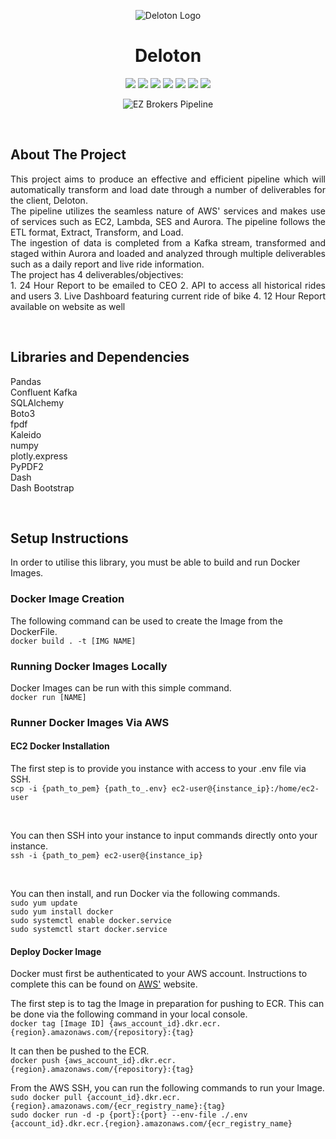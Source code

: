 <p align="center">
<img src= "https://user-images.githubusercontent.com/78930833/195614941-313554aa-24a8-4192-8706-3e64a45aec80.png" alt = "Deloton Logo">
</p>

<h1 align = "center"><b>Deloton</b></h1>

<p align="center">
<img src = "https://img.shields.io/badge/python-3670A0?style=for-the-badge&logo=python&logoColor=ffdd54")>
<img src = "https://img.shields.io/badge/AWS-%23FF9900.svg?style=for-the-badge&logo=amazon-aws&logoColor=white">
<img src = "https://img.shields.io/badge/docker-%230db7ed.svg?style=for-the-badge&logo=docker&logoColor=white">
<img src = "https://img.shields.io/badge/postgres-%23316192.svg?style=for-the-badge&logo=postgresql&logoColor=white">
<img src = "https://img.shields.io/badge/pandas-%23150458.svg?style=for-the-badge&logo=pandas&logoColor=white">
<img src = "https://img.shields.io/badge/Plotly-%233F4F75.svg?style=for-the-badge&logo=plotly&logoColor=white">
<img src = "https://img.shields.io/badge/Apache%20Kafka-000?style=for-the-badge&logo=apachekafka">
</p>
<p align="center">
<img src = "https://user-images.githubusercontent.com/78930833/195623863-0d1143d0-322c-4039-865c-637ced26b644.png" alt = "EZ Brokers Pipeline">
</p>
<br>
<h2><b>About The Project</b></h2>
<p align = "justify">This project aims to produce an effective and efficient pipeline which will automatically transform and load date through a number of deliverables for the client, Deloton.<br>The pipeline utilizes the seamless nature of AWS' services and makes use of services such as EC2, Lambda, SES and Aurora. The pipeline follows the ETL format, Extract, Transform, and Load.<br>The ingestion of data is completed from a Kafka stream, transformed and staged within Aurora and loaded and analyzed through multiple deliverables such as a daily report and live ride information.<br> The project has 4 deliverables/objectives:
<br>
1. 24 Hour Report to be emailed to CEO
2. API to access all historical rides and users
3. Live Dashboard featuring current ride of bike
4. 12 Hour Report available on website as well
</p>
<br>
<h2><b>Libraries and Dependencies</b></h2>
<p>Pandas<br>Confluent Kafka<br>SQLAlchemy<br>Boto3<br>fpdf<br>Kaleido<br>numpy<br>plotly.express<br>PyPDF2<br>Dash<br>Dash Bootstrap</p>
<br>
<h2>Setup Instructions</h2>
<p>In order to utilise this library, you must be able to build and run Docker Images.</p>

<h3>Docker Image Creation </h3>

The following command can be used to create the Image from the DockerFile.\
`docker build . -t [IMG NAME]`

<h3>Running Docker Images Locally</h3>

Docker Images can be run with this simple command.\
`docker run [NAME]`

<h3>Runner Docker Images Via AWS</h3>

<h4>EC2 Docker Installation</h4>

The first step is to provide you instance with access to your .env file via SSH.\
`scp -i {path_to_pem} {path_to_.env} ec2-user@{instance_ip}:/home/ec2-user`

<br>

You can then SSH into your instance to input commands directly onto your instance.\
`ssh -i {path_to_pem} ec2-user@{instance_ip}`

<br>

You can then install, and run Docker via the following commands.\
`sudo yum update`\
`sudo yum install docker`\
`sudo systemctl enable docker.service`\
`sudo systemctl start docker.service`

<h4>Deploy Docker Image</h4>

Docker must first be authenticated to your AWS account. Instructions to complete this can be found on [AWS'](https://docs.aws.amazon.com/AmazonECR/latest/userguide/registry_auth.html) website.
<br>

The first step is to tag the Image in preparation for pushing to ECR. This can be done via the following command in your local console.\
`docker tag [Image ID] {aws_account_id}.dkr.ecr.{region}.amazonaws.com/{repository}:{tag}`

It can then be pushed to the ECR.\
`docker push {aws_account_id}.dkr.ecr.{region}.amazonaws.com/{repository}:{tag}`

From the AWS SSH, you can run the following commands to run your Image.\
`sudo docker pull {account_id}.dkr.ecr.{region}.amazonaws.com/{ecr_registry_name}:{tag}`\
`sudo docker run -d -p {port}:{port} --env-file ./.env {account_id}.dkr.ecr.{region}.amazonaws.com/{ecr_registry_name}`
